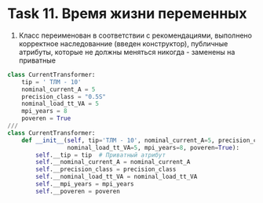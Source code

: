 # Task 11. Время жизни переменных


1) Класс переименован в соответствии с рекомендациями, выполнено корректное наследованние (введен конструктор), публичные атрибуты, которые не должны меняться никогда - заменены на приватные
```python
class CurrentTransformer:
    tip = ' ТЛМ - 10'
    nominal_current_A = 5
    precision_class = "0.5S"
    nominal_load_tt_VA = 5
    mpi_years = 8
    poveren = True
///
class CurrentTransformer:
    def __init__(self, tip='ТЛМ - 10', nominal_current_A=5, precision_class="0.5S", 
                 nominal_load_tt_VA=5, mpi_years=8, poveren=True):
        self.__tip = tip  # Приватный атрибут
        self.__nominal_current_A = nominal_current_A  
        self.__precision_class = precision_class  
        self.__nominal_load_tt_VA = nominal_load_tt_VA 
        self.__mpi_years = mpi_years  
        self.__poveren = poveren  

```